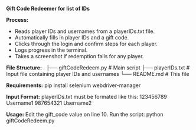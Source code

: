 **Gift Code Redeemer for list of IDs**

**Process:**
- Reads player IDs and usernames from a playerIDs.txt file.
- Automatically fills in player IDs and a gift code.
- Clicks through the login and confirm steps for each player.
- Logs progress in the terminal.
- Takes a screenshot if redemption fails for any player.

**File Structure:**
.
├── giftCodeRedeem.py      # Main script
├── playerIDs.txt          # Input file containing player IDs and usernames
└── README.md              # This file

**Requirements:**
pip install selenium webdriver-manager

**Input Format:**
playerIDs.txt must be formated like this:
123456789 Username1
987654321 Username2

**Usage:**
Edit the gift_code value on line 10.
Run the script:
  python giftCodeRedeem.py

